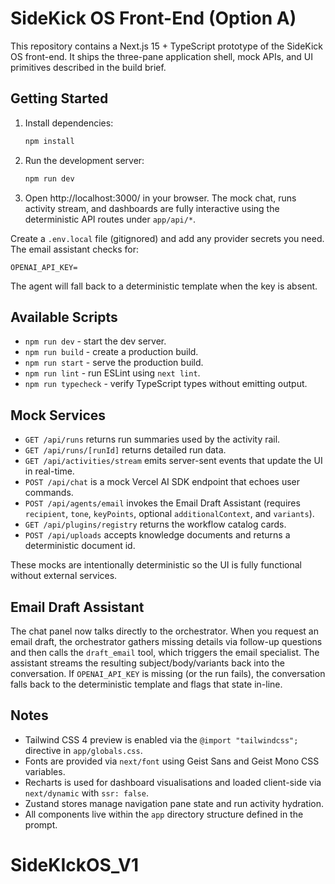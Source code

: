 ﻿# SideKick OS Front-End (Option A)

This repository contains a Next.js 15 + TypeScript prototype of the SideKick OS front-end. It ships the three-pane application shell, mock APIs, and UI primitives described in the build brief.

## Getting Started

1. Install dependencies:
   ```bash
   npm install
   ```
2. Run the development server:
   ```bash
   npm run dev
   ```
3. Open http://localhost:3000/ in your browser. The mock chat, runs activity stream, and dashboards are fully interactive using the deterministic API routes under `app/api/*`.

Create a `.env.local` file (gitignored) and add any provider secrets you need. The email assistant checks for:

```
OPENAI_API_KEY=
```

The agent will fall back to a deterministic template when the key is absent.

## Available Scripts

- `npm run dev` - start the dev server.
- `npm run build` - create a production build.
- `npm run start` - serve the production build.
- `npm run lint` - run ESLint using `next lint`.
- `npm run typecheck` - verify TypeScript types without emitting output.

## Mock Services

- `GET /api/runs` returns run summaries used by the activity rail.
- `GET /api/runs/[runId]` returns detailed run data.
- `GET /api/activities/stream` emits server-sent events that update the UI in real-time.
- `POST /api/chat` is a mock Vercel AI SDK endpoint that echoes user commands.
- `POST /api/agents/email` invokes the Email Draft Assistant (requires `recipient`, `tone`, `keyPoints`, optional `additionalContext`, and `variants`).
- `GET /api/plugins/registry` returns the workflow catalog cards.
- `POST /api/uploads` accepts knowledge documents and returns a deterministic document id.

These mocks are intentionally deterministic so the UI is fully functional without external services.

## Email Draft Assistant

The chat panel now talks directly to the orchestrator. When you request an email draft, the orchestrator gathers missing details via follow-up questions and then calls the `draft_email` tool, which triggers the email specialist. The assistant streams the resulting subject/body/variants back into the conversation. If `OPENAI_API_KEY` is missing (or the run fails), the conversation falls back to the deterministic template and flags that state in-line.
## Notes

- Tailwind CSS 4 preview is enabled via the `@import "tailwindcss";` directive in `app/globals.css`.
- Fonts are provided via `next/font` using Geist Sans and Geist Mono CSS variables.
- Recharts is used for dashboard visualisations and loaded client-side via `next/dynamic` with `ssr: false`.
- Zustand stores manage navigation pane state and run activity hydration.
- All components live within the `app` directory structure defined in the prompt.

# SideKIckOS_V1



